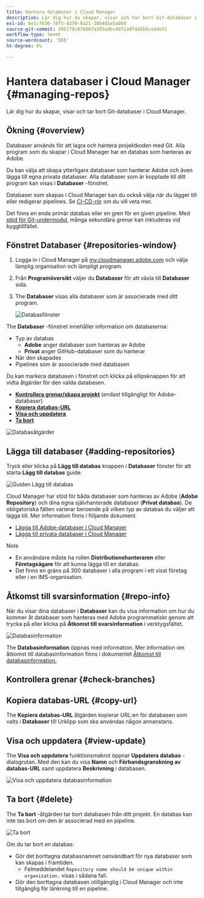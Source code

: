 ```yaml
---
title: Hantera databaser i Cloud Manager
description: Lär dig hur du skapar, visar och tar bort Git-databaser i Cloud Manager.
exl-id: 6e1cf636-78f5-4270-9a21-38b4d5e5a0b0
source-git-commit: 395179c078d87a393adbc4072a9f4e5b5ca3de51
workflow-type: tm+mt
source-wordcount: '555'
ht-degree: 0%

---
```



# Hantera databaser i Cloud Manager {#managing-repos}

Lär dig hur du skapar, visar och tar bort Git-databaser i Cloud Manager.

## Ökning {#overview}

Databaser används för att lagra och hantera projektkoden med Git. Alla program som du skapar i Cloud Manager har en databas som hanteras av Adobe.

Du kan välja att skapa ytterligare databaser som hanterar Adobe och även lägga till egna privata databaser. Alla databaser som är kopplade till ditt program kan visas i **Databaser** -fönstret.

Databaser som skapas i Cloud Manager kan du också välja när du lägger till eller redigerar pipelines. Se [CI-CD-rör](/help/implementing/cloud-manager/configuring-pipelines/introduction-ci-cd-pipelines.md) om du vill veta mer.

Det finns en enda primär databas eller en gren för en given pipeline. Med [stöd för Git-undermodul,](git-submodules.md) många sekundära grenar kan inkluderas vid byggtillfället.

## Fönstret Databaser {#repositories-window}

1. Logga in i Cloud Manager på [my.cloudmanager.adobe.com](https://my.cloudmanager.adobe.com/) och välja lämplig organisation och lämpligt program.

1. Från **Programöversikt** väljer du **Databaser** för att växla till **Databaser** sida.

1. The **Databaser** visas alla databaser som är associerade med ditt program.

   ![Databasfönster](assets/repositories.png)

The **Databaser** -fönstret innehåller information om databaserna:

* Typ av databas
   * **Adobe** anger databaser som hanteras av Adobe
   * **Privat** anger GitHub-databaser som du hanterar
* När den skapades
* Pipelines som är associerade med databasen

Du kan markera databasen i fönstret och klicka på ellipsknappen för att vidta åtgärder för den valda databasen.

* **[Kontrollera grenar/skapa projekt](#check-branches)** (endast tillgängligt för Adobe-databaser)
* **[Kopiera databas-URL](#copy-url)**
* **[Visa och uppdatera](#view-update)**
* **[Ta bort](#delete)**

![Databasåtgärder](assets/repository-actions.png)

## Lägga till databaser {#adding-repositories}

Tryck eller klicka på **Lägg till databas** knappen i **Databaser** fönster för att starta **Lägg till databas** guide.

![Guiden Lägg till databas](assets/add-repository-wizard.png)

Cloud Manager har stöd för båda databaser som hanteras av Adobe (**Adobe Repository**) och dina egna självhanterade databaser (**Privat databas**). De obligatoriska fälten varierar beroende på vilken typ av databas du väljer att lägga till. Mer information finns i följande dokument.

* [Lägga till Adobe-databaser i Cloud Manager](adobe-repositories.md)
* [Lägga till privata databaser i Cloud Manager](private-repositories.md)

>[!NOTE]
>
>* En användare måste ha rollen **Distributionshanteraren** eller **Företagsägare** för att kunna lägga till en databas.
>* Det finns en gräns på 300 databaser i alla program i ett visst företag eller i en IMS-organisation.

## Åtkomst till svarsinformation {#repo-info}

När du visar dina databaser i **Databaser** kan du visa information om hur du kommer åt databaser som hanteras med Adobe programmatiskt genom att trycka på eller klicka på **Åtkomst till svarsinformation** i verktygsfältet.

![Databasinformation](assets/repo-info.png)

The **Databasinformation** öppnas med information. Mer information om åtkomst till databasinformation finns i dokumentet [Åtkomst till databasinformation.](accessing-repos.md)

## Kontrollera grenar {#check-branches}

## Kopiera databas-URL {#copy-url}

The **Kopiera databas-URL** åtgärden kopierar URL:en för databasen som valts i **Databaser** till Urklipp som ska användas någon annanstans.

## Visa och uppdatera {#view-update}

The **Visa och uppdatera** funktionsmakrot öppnar **Uppdatera databas** -dialogrutan. Med den kan du visa **Namn** och **Förhandsgranskning av databas-URL** samt uppdatera **Beskrivning** i databasen.

![Visa och uppdatera databasinformation](assets/view-update.png)

## Ta bort {#delete}

The **Ta bort** -åtgärden tar bort databasen från ditt projekt. En databas kan inte tas bort om den är associerad med en pipeline.

![Ta bort](assets/delete.png)

Om du tar bort en databas:

* Gör det borttagna databasnamnet oanvändbart för nya databaser som kan skapas i framtiden.
   * Felmeddelandet `Repository name should be unique within organization.` visas i sådana fall.
* Gör den borttagna databasen otillgänglig i Cloud Manager och inte tillgänglig för länkning till en pipeline.
